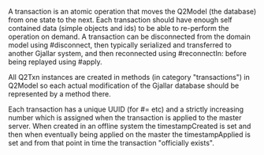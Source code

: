 A transaction is an atomic operation that moves the Q2Model (the database) from one state to the next.
Each transaction should have enough self contained data (simple objects and ids) to be able to re-perform the operation on demand. A transaction can be disconnected from the domain model using #disconnect, then typically serialized and transferred to another Gjallar system, and then reconnected using #reconnectIn: before being replayed using #apply.

All Q2Txn instances are created in methods (in category "transactions") in Q2Model so each actual modification of the Gjallar database should be represented by a method there.

Each transaction has a unique UUID (for #= etc) and a strictly increasing number which is assigned when the transaction is applied to the master server. When created in an offline system the timestampCreated is set and then when eventually being applied on the master the timestampApplied is set and from that point in time the transaction "officially exists".
